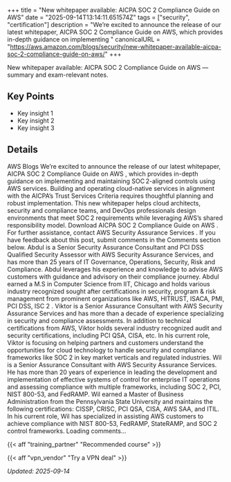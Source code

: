 +++
title = "New whitepaper available: AICPA SOC 2 Compliance Guide on AWS"
date = "2025-09-14T13:14:11.651574Z"
tags = ["security", "certification"]
description = "We’re excited to announce the release of our latest whitepaper, AICPA SOC 2 Compliance Guide on AWS, which provides in-depth guidance on implementing "
canonicalURL = "https://aws.amazon.com/blogs/security/new-whitepaper-available-aicpa-soc-2-compliance-guide-on-aws/"
+++

New whitepaper available: AICPA SOC 2 Compliance Guide on AWS — summary and exam-relevant notes.

## Key Points
- Key insight 1
- Key insight 2
- Key insight 3

## Details
AWS Blogs We’re excited to announce the release of our latest whitepaper, AICPA SOC 2 Compliance Guide on AWS , which provides in-depth guidance on implementing and maintaining SOC 2-aligned controls using AWS services. Building and operating cloud-native services in alignment with the AICPA’s Trust Services Criteria requires thoughtful planning and robust implementation. This new whitepaper helps cloud architects, security and compliance teams, and DevOps professionals design environments that meet SOC 2 requirements while leveraging AWS’s shared responsibility model. Download AICPA SOC 2 Compliance Guide on AWS . For further assistance, contact AWS Security Assurance Services . If you have feedback about this post, submit comments in the Comments section below. Abdul is a Senior Security Assurance Consultant and PCI DSS Qualified Security Assessor with AWS Security Assurance Services, and has more than 25 years of IT Governance, Operations, Security, Risk and Compliance. Abdul leverages his experience and knowledge to advise AWS customers with guidance and advisory on their compliance journey. Abdul earned a M.S in Computer Science from IIT, Chicago and holds various industry recognized sought after certifications in security, program & risk management from prominent organizations like AWS, HITRUST, ISACA, PMI, PCI DSS, ISC 2 . Viktor is a Senior Assurance Consultant with AWS Security Assurance Services and has more than a decade of experience specializing in security and compliance assessments. In addition to technical certifications from AWS, Viktor holds several industry recognized audit and security certifications, including PCI QSA, CISA, etc. In his current role, Viktor is focusing on helping partners and customers understand the opportunities for cloud technology to handle security and compliance frameworks like SOC 2 in key market verticals and regulated industries. Wil is a Senior Assurance Consultant with AWS Security Assurance Services. He has more than 20 years of experience in leading the development and implementation of effective systems of control for enterprise IT operations and assessing compliance with multiple frameworks, including SOC 2, PCI, NIST 800-53, and FedRAMP. Wil earned a Master of Business Administration from the Pennsylvania State University and maintains the following certifications: CISSP, CRISC, PCI QSA, CISA, AWS SAA, and ITIL. In his current role, Wil has specialized in assisting AWS customers to achieve compliance with NIST 800-53, FedRAMP, StateRAMP, and SOC 2 control frameworks. Loading comments…



{{< aff "training_partner" "Recommended course" >}}

{{< aff "vpn_vendor" "Try a VPN deal" >}}

*Updated: 2025-09-14*